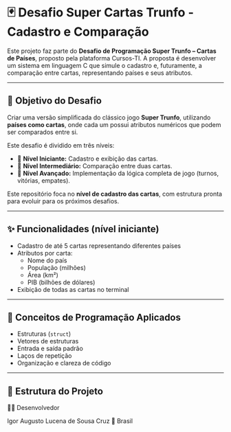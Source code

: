 # 🃏 Desafio Super Cartas Trunfo - Cadastro e Comparação

Este projeto faz parte do **Desafio de Programação Super Trunfo – Cartas de Países**, proposto pela plataforma Cursos-TI. A proposta é desenvolver um sistema em linguagem C que simule o cadastro e, futuramente, a comparação entre cartas, representando países e seus atributos.

---

## 🎯 Objetivo do Desafio

Criar uma versão simplificada do clássico jogo **Super Trunfo**, utilizando **países como cartas**, onde cada um possui atributos numéricos que podem ser comparados entre si.

Este desafio é dividido em três níveis:

- 🥉 **Nível Iniciante:** Cadastro e exibição das cartas.
- 🥈 **Nível Intermediário:** Comparação entre duas cartas.
- 🥇 **Nível Avançado:** Implementação da lógica completa de jogo (turnos, vitórias, empates).

Este repositório foca no **nível de cadastro das cartas**, com estrutura pronta para evoluir para os próximos desafios.

---

## ✨ Funcionalidades (nível iniciante)

- Cadastro de até 5 cartas representando diferentes países
- Atributos por carta:
  - Nome do país
  - População (milhões)
  - Área (km²)
  - PIB (bilhões de dólares)
- Exibição de todas as cartas no terminal

---

## 🧠 Conceitos de Programação Aplicados

- Estruturas (`struct`)
- Vetores de estruturas
- Entrada e saída padrão
- Laços de repetição
- Organização e clareza de código

---

## 📂 Estrutura do Projeto
👨‍💻 Desenvolvedor

Igor Augusto Lucena de Sousa Cruz
📍 Brasil


